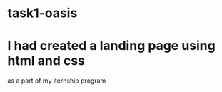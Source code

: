 # task1-oasis
# I had created a landing page using html and css
  as a part of my iternship program
